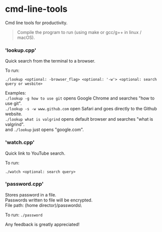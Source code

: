 # cmd-line-tools

Cmd line tools for productivity.

> Compile the program to run (using make or gcc/g++ in linux / macOS).

### 'lookup.cpp'

Quick search from the terminal to a browser.

To run:

```
./lookup <optional: -browser_flag> <optional: '-w'> <optional: search query or wesbite>
```

Examples:\
`./lookup -g how to use git` opens Google Chrome and searches "how to use git".\
`./lookup -s -w www.github.com` open Safari and goes directly to the Github website.\
`./lookup what is valgrind` opens default browser and searches "what is valgrind".\
and `./lookup` just opens "google.com".

### 'watch.cpp'

Quick link to YouTube search.

To run:

```
./watch <optional: search query>
```

### 'password.cpp'

Stores password in a file.\
Passwords written to file will be encrypted.\
File path: (home director)/passwords\

To run: `./password`

Any feedback is greatly appreciated!
